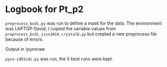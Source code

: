 # Logbook for Pt_p2

`preprocess_bcdi.py` was run to define a mask for the data. The environment was LAPTOP-David, I copied the variable values from `preprocess_bcdi_sisx2019_crystalD.py` but created a new preprocess file because of errors.

 Output in \pynxraw

 `pynx-id01cdi.py` was run, the 5 best runs were kept.